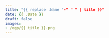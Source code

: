 ```yaml
---
title: "{{ replace .Name "-" " " | title }}"
date: {{ .Date }}
draft: false
images:
- /ogp/{{ title }}.png
---
```


